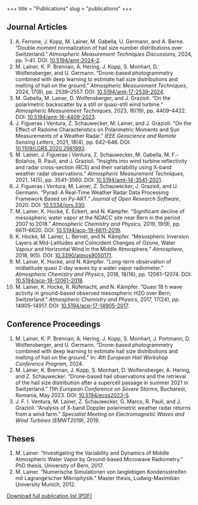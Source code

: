 +++
title = "Publications"
slug = "publications"
+++

## Journal Articles

1. A. Ferrone, J. Kopp, M. Lainer, M. Gabella, U. Germann, and A. Berne. “Double moment normalization of hail size number distributions over Switzerland.” *Atmospheric Measurement Techniques Discussions*, 2024, pp. 1–41. DOI: [10.5194/amt-2024-2](https://doi.org/10.5194/amt-2024-2).
2. M. Lainer, K. P. Brennan, A. Hering, J. Kopp, S. Monhart, D. Wolfensberger, and U. Germann. “Drone-based photogrammetry combined with deep learning to estimate hail size distributions and melting of hail on the ground.” *Atmospheric Measurement Techniques*, 2024, 17(8), pp. 2539–2557. DOI: [10.5194/amt-17-2539-2024](https://doi.org/10.5194/amt-17-2539-2024).
3. M. Gabella, M. Lainer, D. Wolfensberger, and J. Grazioli. “On the polarimetric backscatter by a still or quasi-still wind turbine.” *Atmospheric Measurement Techniques*, 2023, 16(19), pp. 4409–4422. DOI: [10.5194/amt-16-4409-2023](https://doi.org/10.5194/amt-16-4409-2023).
4. J. Figueras i Ventura, Z. Schauwecker, M. Lainer, and J. Grazioli. “On the Effect of Radome Characteristics on Polarimetric Moments and Sun Measurements of a Weather Radar.” *IEEE Geoscience and Remote Sensing Letters*, 2021, 18(4), pp. 642–646. DOI: [10.1109/LGRS.2020.2981993](https://doi.org/10.1109/LGRS.2020.2981993).
5. M. Lainer, J. Figueras i Ventura, Z. Schauwecker, M. Gabella, M. F.-Bolaños, R. Pauli, and J. Grazioli. “Insights into wind turbine reflectivity and radar cross-section (RCS) and their variability using X-band weather radar observations.” *Atmospheric Measurement Techniques*, 2021, 14(5), pp. 3541–3560. DOI: [10.5194/amt-14-3541-2021](https://doi.org/10.5194/amt-14-3541-2021).
6. J. Figueras i Ventura, M. Lainer, Z. Schauwecker, J. Grazioli, and U. Germann. “Pyrad: A Real-Time Weather Radar Data Processing Framework Based on Py-ART.” *Journal of Open Research Software*, 2020. DOI: [10.5334/jors.330](https://doi.org/10.5334/jors.330).
7. M. Lainer, K. Hocke, E. Eckert, and N. Kämpfer. “Significant decline of mesospheric water vapor at the NDACC site near Bern in the period 2007 to 2018.” *Atmospheric Chemistry and Physics*, 2019, 19(9), pp. 6611–6620. DOI: [10.5194/acp-19-6611-2019](https://doi.org/10.5194/acp-19-6611-2019).
8. K. Hocke, M. Lainer, L. Bernet, and N. Kämpfer. “Mesospheric Inversion Layers at Mid-Latitudes and Coincident Changes of Ozone, Water Vapour and Horizontal Wind in the Middle Atmosphere.” *Atmosphere*, 2018, 9(5). DOI: [10.3390/atmos9050171](https://www.mdpi.com/2073-4433/9/5/171).
9. M. Lainer, K. Hocke, and N. Kämpfer. “Long-term observation of midlatitude quasi 2-day waves by a water vapor radiometer.” *Atmospheric Chemistry and Physics*, 2018, 18(16), pp. 12061–12074. DOI: [10.5194/acp-18-12061-2018](https://doi.org/10.5194/acp-18-12061-2018).
10. M. Lainer, K. Hocke, R. Rüfenacht, and N. Kämpfer. “Quasi 18 h wave activity in ground-based observed mesospheric H2O over Bern, Switzerland.” *Atmospheric Chemistry and Physics*, 2017, 17(24), pp. 14905–14917. DOI: [10.5194/acp-17-14905-2017](https://doi.org/10.5194/acp-17-14905-2017).

## Conference Proceedings

1. M. Lainer, K. P. Brennan, A. Hering, J. Kopp, S. Monhart, J. Portmann, D. Wolfensberger, and U. Germann. “Drone-based photogrammetry combined with deep learning to estimate hail size distributions and melting of hail on the ground.” In: *4th European Hail Workshop Conference Program*, 2024.
2. M. Lainer, K. Brennan, J. Kopp, S. Monhart, D. Wolfensberger, A. Hering, and Z. Schauwecker. “Drone-based hail observations and the retrieval of the hail size distribution after a supercell passage in summer 2021 in Switzerland.” *11th European Conference on Severe Storms*, Bucharest, Romania, May 2023. DOI: [10.5194/ecss2023-5](https://doi.org/10.5194/ecss2023-5).
3. J. F. I. Ventura, M. Lainer, Z. Schauwecker, G. Marco, R. Pauli, and J. Grazioli. “Analysis of X-band Doppler polarimetric weather radar returns from a wind farm.” *Specialist Meeting on Electromagnetic Waves and Wind Turbines (EMWT2019)*, 2019.

## Theses

1. M. Lainer. “Investigating the Variability and Dynamics of Middle Atmospheric Water Vapor by Ground-based Microwave Radiometry.” PhD thesis, University of Bern, 2017.
2. M. Lainer. “Numerische Simulationen von langlebigen Kondensstreifen mit Lagrange’scher Mikrophysik.” Master thesis, Ludwig-Maximilian University Munich, 2012.

[Download full publication list (PDF)](/public/publications/PUBLICATION_LIST_LAINER.pdf)